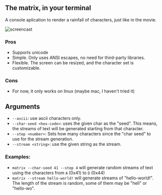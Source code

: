 ## The matrix, in your terminal
A console aplication to render a rainfall of characters, just like in the movie. <br>

![screencast](https://img.saulv.es/matrix.gif)

### Pros
- Supports unicode <br>
- Simple. Only uses ANSI escapes, no need for third-party libraries. <br>
- Flexible. The screen can be resized, and the character set is customizable. <br>

### Cons
- For now, it only works on linux (maybe mac, I haven't tried it) <br>

## Arguments
- `--ascii`: use ascii characters only. <br>
- `--char-seed <hex-code>`: uses the given char as the "seed". This means, the
                            streams of text will be generated starting from that character. <br>
- `--step <number>`: Sets how many characters since the "char seed" to use for the stream generation. <br>
- `--stream <string>`: use the given string as the stream. <br>


### Examples: <br>
- `matrix --char-seed 41 --step 4` will generate random streams of text using the characters from `A` (0x41) to `D` (0x44) <br>
- `matrix --stream hello-world!` will generate streams of "hello-world!". The length of the stream is random,
                                 some of them may be "hell" or "hello-wo".
